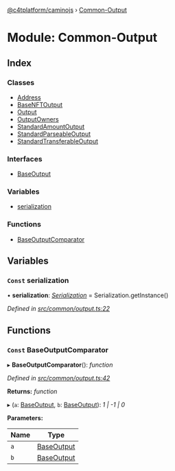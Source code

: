 [@c4tplatform/caminojs](../api.md) › [Common-Output](common_output.md)

# Module: Common-Output

## Index

### Classes

* [Address](../classes/common_output.address.md)
* [BaseNFTOutput](../classes/common_output.basenftoutput.md)
* [Output](../classes/common_output.output.md)
* [OutputOwners](../classes/common_output.outputowners.md)
* [StandardAmountOutput](../classes/common_output.standardamountoutput.md)
* [StandardParseableOutput](../classes/common_output.standardparseableoutput.md)
* [StandardTransferableOutput](../classes/common_output.standardtransferableoutput.md)

### Interfaces

* [BaseOutput](../interfaces/common_output.baseoutput.md)

### Variables

* [serialization](common_output.md#const-serialization)

### Functions

* [BaseOutputComparator](common_output.md#const-baseoutputcomparator)

## Variables

### `Const` serialization

• **serialization**: *[Serialization](../classes/utils_serialization.serialization.md)* = Serialization.getInstance()

*Defined in [src/common/output.ts:22](https://github.com/chain4travel/caminojs/blob/ac57b5af/src/common/output.ts#L22)*

## Functions

### `Const` BaseOutputComparator

▸ **BaseOutputComparator**(): *function*

*Defined in [src/common/output.ts:42](https://github.com/chain4travel/caminojs/blob/ac57b5af/src/common/output.ts#L42)*

**Returns:** *function*

▸ (`a`: [BaseOutput](../interfaces/common_output.baseoutput.md), `b`: [BaseOutput](../interfaces/common_output.baseoutput.md)): *1 | -1 | 0*

**Parameters:**

Name | Type |
------ | ------ |
`a` | [BaseOutput](../interfaces/common_output.baseoutput.md) |
`b` | [BaseOutput](../interfaces/common_output.baseoutput.md) |

